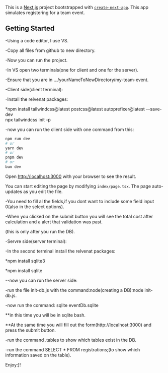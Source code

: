 This is a [Next.js](https://nextjs.org/) project bootstrapped with [`create-next-app`](https://github.com/vercel/next.js/tree/canary/packages/create-next-app).
This app simulates registering for a team event.

## Getting Started
-Using a code editor, I use VS.

-Copy all files from github to new directory.

-Now you can run the project.

-In VS open two terminals(one for client and one for the server).

-Ensure that you are in .../yourNameToNewDirectory/my-team-event.

-Client side(client terminal):

-Install the relvenat packages:

  *npm install tailwindcss@latest postcss@latest autoprefixer@latest --save-dev  
   npx tailwindcss init -p

-now you can run the client side with one command from this:

```bash
npm run dev
# or
yarn dev
# or
pnpm dev
# or
bun dev
```
Open [http://localhost:3000](http://localhost:3000) with your browser to see the result.

You can start editing the page by modifying `index/page.tsx`. The page auto-updates as you edit the file.

-You need to fill al the fields,if you dont want to include some field input 0(also in the select options).

-When you clicked on the submit button you will see the total cost after calculation and a alert that validation was past.

(this is only after you run the DB).

-Servre side(server terminal):

-In the second terminal install the relvenat packages:

*npm install sqlite3

*npm install sqlite

--now you can run the server side:

-run the file init-db.js with the command:node(creating a DB):node init-db.js.

-now run the command: sqlite eventDb.sqlite

**in this time you will be in sqlite bash.

**At the same time you will fill out the form(http://localhost:3000) and press the submit button.

-run the command .tables to show which tables exist in the DB.

-run the command SELECT * FROM registrations;(to show which information saved on the table).

Enjoy:)!
